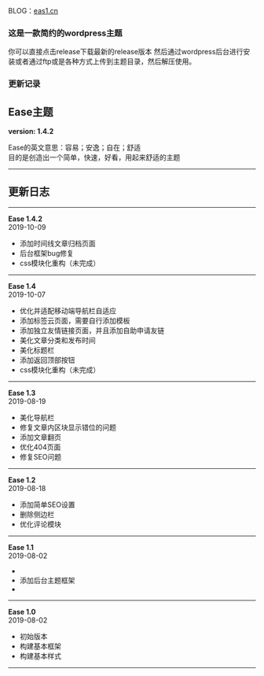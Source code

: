 BLOG：[eas1.cn](eas1.cn)
### 这是一款简约的wordpress主题
你可以直接点击release下载最新的release版本
然后通过wordpress后台进行安装或者通过ftp或是各种方式上传到主题目录，然后解压使用。
### 更新记录
<h2>Ease主题 </h2>
    <b>version: 1.4.2</b>
    <p>Ease的英文意思：容易；安逸；自在；舒适
        <br>
        目的是创造出一个简单，快速，好看，用起来舒适的主题
    </p>
    <hr>
<h2>更新日志</h2>
<hr>

<p>
<b>Ease 1.4.2</b>
        <br>
        2019-10-09
        <ul>
            <li>添加时间线文章归档页面</li>
            <li>后台框架bug修复</li>
            <li>css模块化重构（未完成）</li>
        </ul>
</p>
<hr>


<p>
<b>Ease 1.4</b>
        <br>
        2019-10-07
        <ul>
            <li>优化并适配移动端导航栏自适应</li>
            <li>添加标签云页面，需要自行添加模板</li>
            <li>添加独立友情链接页面，并且添加自助申请友链</li>
            <li>美化文章分类和发布时间</li>
            <li>美化标题栏</li>
            <li>添加返回顶部按钮</li>
            <li>css模块化重构（未完成）</li>
        </ul>
</p>
<hr>

<p>
<b>Ease 1.3</b>
        <br>
        2019-08-19
        <ul>
            <li>美化导航栏</li>
            <li>修复文章内区块显示错位的问题</li>
            <li>添加文章翻页</li>
            <li>优化404页面</li>
            <li>修复SEO问题</li>
        </ul>
</p>
<hr>


<p>
<b>Ease 1.2</b>
        <br>
        2019-08-18
        <ul>
            <li>添加简单SEO设置</li>
            <li>删除侧边栏</li>
            <li>优化评论模块</li>
        </ul>
</p>
<hr>


<p>
<b>Ease 1.1</b>
        <br>
        2019-08-02
        <ul>
            <li></li>
            <li>添加后台主题框架</li>
            <li></li>
        </ul>
</p>
<hr>


<p>
        <b>Ease 1.0</b>
        <br>
        2019-08-02
        <ul>
            <li>初始版本</li>
            <li>构建基本框架</li>
            <li>构建基本样式</li>
        </ul>
        
</p>
    <hr>


